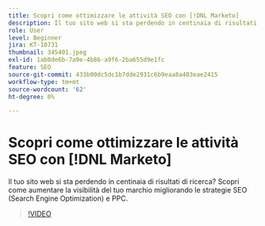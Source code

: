 ```yaml
---
title: Scopri come ottimizzare le attività SEO con [!DNL Marketo]
description: Il tuo sito web si sta perdendo in centinaia di risultati di ricerca? Scopri come aumentare la visibilità del tuo marchio migliorando le strategie SEO (Search Engine Optimization) e PPC.
role: User
level: Beginner
jira: KT-10731
thumbnail: 345401.jpeg
exl-id: 1ab0de6b-7a9e-4b86-a9f6-2ba655d9e1fc
feature: SEO
source-git-commit: 433b00dc5dc1b7dde2931c6b9eaa8a403eae2415
workflow-type: tm+mt
source-wordcount: '62'
ht-degree: 0%

---
```


# Scopri come ottimizzare le attività SEO con [!DNL Marketo]

Il tuo sito web si sta perdendo in centinaia di risultati di ricerca? Scopri come aumentare la visibilità del tuo marchio migliorando le strategie SEO (Search Engine Optimization) e PPC.

>[!VIDEO](https://video.tv.adobe.com/v/345401/?quality=12&learn=on)
